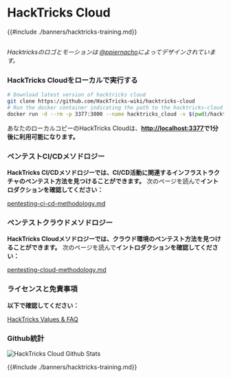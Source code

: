# HackTricks Cloud

{{#include ./banners/hacktricks-training.md}}

<figure><img src="images/cloud.gif" alt=""><figcaption></figcaption></figure>

_Hacktricksのロゴとモーションは_ [_@ppiernacho_](https://www.instagram.com/ppieranacho/)_によってデザインされています。_

### HackTricks Cloudをローカルで実行する
```bash
# Download latest version of hacktricks cloud
git clone https://github.com/HackTricks-wiki/hacktricks-cloud
# Run the docker container indicating the path to the hacktricks-cloud folder
docker run -d --rm -p 3377:3000 --name hacktricks_cloud -v $(pwd)/hacktricks-cloud:/app ghcr.io/hacktricks-wiki/hacktricks-cloud/translator-image bash -c "cd /app && git pull && MDBOOK_PREPROCESSOR__HACKTRICKS__ENV=dev mdbook serve --hostname 0.0.0.0"
```
あなたのローカルコピーのHackTricks Cloudは、**[http://localhost:3377](http://localhost:3377)**で**1分後に利用可能になります。**

### **ペンテストCI/CDメソドロジー**

**HackTricks CI/CDメソドロジーでは、CI/CD活動に関連するインフラストラクチャのペンテスト方法を見つけることができます。** 次のページを読んで**イントロダクションを確認してください：**

[pentesting-ci-cd-methodology.md](pentesting-ci-cd/pentesting-ci-cd-methodology.md)

### ペンテストクラウドメソドロジー

**HackTricks Cloudメソドロジーでは、クラウド環境のペンテスト方法を見つけることができます。** 次のページを読んで**イントロダクションを確認してください：**

[pentesting-cloud-methodology.md](pentesting-cloud/pentesting-cloud-methodology.md)

### ライセンスと免責事項

**以下で確認してください：**

[HackTricks Values & FAQ](https://app.gitbook.com/s/-L_2uGJGU7AVNRcqRvEi/welcome/hacktricks-values-and-faq)

### Github統計

![HackTricks Cloud Github Stats](https://repobeats.axiom.co/api/embed/1dfdbb0435f74afa9803cd863f01daac17cda336.svg)

{{#include ./banners/hacktricks-training.md}}
